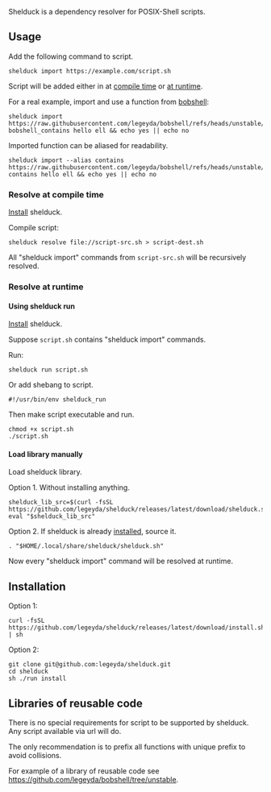 

Shelduck is a dependency resolver for POSIX-Shell scripts.




## Usage

Add the following command to script. 

	shelduck import https://example.com/script.sh

Script will be added either in at [compile time](#resolve-at-compile-time) or [at runtime](#resolve-at-runtime).


For a real example, import and use a function from [bobshell](https://github.com/legeyda/bobshell/tree/unstable):

	shelduck import https://raw.githubusercontent.com/legeyda/bobshell/refs/heads/unstable/string.sh
	bobshell_contains hello ell && echo yes || echo no

Imported function can be aliased for readability.

	shelduck import --alias contains https://raw.githubusercontent.com/legeyda/bobshell/refs/heads/unstable/string.sh
	contains hello ell && echo yes || echo no



### Resolve at compile time

[Install](#installation) shelduck.



Compile script:

	shelduck resolve file://script-src.sh > script-dest.sh

All "shelduck import" commands from `script-src.sh` will be recursively resolved.




### Resolve at runtime

#### Using shelduck run

[Install](#installation) shelduck.

Suppose `script.sh` contains "shelduck import" commands.

Run:

	shelduck run script.sh

Or add shebang to script.

	#!/usr/bin/env shelduck_run

Then make script executable and run.

	chmod +x script.sh
	./script.sh



#### Load library manually

Load shelduck library.

Option 1. Without installing anything.

	shelduck_lib_src=$(curl -fsSL https://github.com/legeyda/shelduck/releases/latest/download/shelduck.sh)
	eval "$shelduck_lib_src"

Option 2. If shelduck is already [installed](#installation), source it.

	. "$HOME/.local/share/shelduck/shelduck.sh"

Now every "shelduck import" command will be resolved at runtime.


## Installation

Option 1:

	curl -fsSL https://github.com/legeyda/shelduck/releases/latest/download/install.sh | sh

Option 2:

	git clone git@github.com:legeyda/shelduck.git
	cd shelduck
	sh ./run install




## Libraries of reusable code

There is no special requirements for script to be supported by shelduck. Any script available via url will do.

The only recommendation is to prefix all functions with unique prefix to avoid collisions.

For example of a library of reusable code see https://github.com/legeyda/bobshell/tree/unstable.


